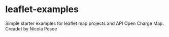# leaflet-examples
Simple starter examples for leaflet map projects and API Open Charge Map. Creadet by Nicola Pesce


